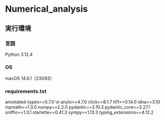 # Numerical_analysis

## 実行環境
### 言語
Python 3.12.4

### OS
macOS 14.6.1（23G93）

### requirements.txt
annotated-types==0.7.0 \n
anyio==4.7.0
click==8.1.7
h11==0.14.0
idna==3.10
mpmath==1.3.0
numpy==2.2.0
pydantic==2.10.3
pydantic_core==2.27.1
sniffio==1.3.1
starlette==0.41.3
sympy==1.13.3
typing_extensions==4.12.2


